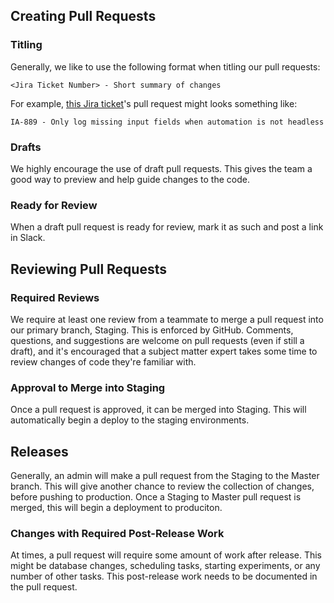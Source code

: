 ## Creating Pull Requests
### Titling
Generally, we like to use the following format when titling our pull requests:
```
<Jira Ticket Number> - Short summary of changes
```
For example, [this Jira ticket](https://blooom.atlassian.net/browse/IA-889)'s pull request might looks something like:
```
IA-889 - Only log missing input fields when automation is not headless
```

### Drafts
We highly encourage the use of draft pull requests. This gives the team a good way to preview and help guide changes to the code.

### Ready for Review
When a draft pull request is ready for review, mark it as such and post a link in Slack.

## Reviewing Pull Requests
### Required Reviews
We require at least one review from a teammate to merge a pull request into our primary branch, Staging. This is enforced by GitHub. Comments, questions, and suggestions are welcome on pull requests (even if still a draft), and it's encouraged that a subject matter expert takes some time to review changes of code they're familiar with.

### Approval to Merge into Staging
Once a pull request is approved, it can be merged into Staging. This will automatically begin a deploy to the staging environments.

## Releases
Generally, an admin will make a pull request from the Staging to the Master branch. This will give another chance to review the collection of changes, before pushing to production. Once a Staging to Master pull request is merged, this will begin a deployment to produciton.

### Changes with Required Post-Release Work
At times, a pull request will require some amount of work after release. This might be database changes, scheduling tasks, starting experiments, or any number of other tasks. This post-release work needs to be documented in the pull request.
